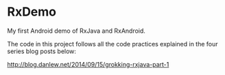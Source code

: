 # RxDemo
My first Android demo of RxJava and RxAndroid.

The code in this project follows all the code practices explained in the four series blog posts below:

http://blog.danlew.net/2014/09/15/grokking-rxjava-part-1
